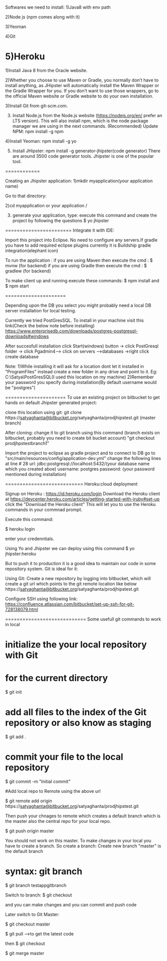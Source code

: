 Softwares we need to install:
1)Java8 with env path

2)Node js (npm comes along with it)

3)Yeoman

4)Git

5)Heroku
=============
1)Install Java 8 from the Oracle website.

2)Whether you choose to use Maven or Gradle, you normally don’t have to install anything, as JHipster will automatically install the Maven Wrapper or the Gradle Wrapper for you.
If you don’t want to use those wrappers, go to the official Maven website or Gradle website to do your own installation.

3)Install Git from git-scm.com.

3) Install Node.js from the Node.js website (https://nodejs.org/en/ prefer an LTS version). This will also install npm, which is the node package manager we are using in the next commands.
(Recommended) Update NPM: npm install -g npm

4)Install Yeoman: npm install -g yo


5) Install JHipster: npm install -g generator-jhipster(code generator)
There are around 3500 code generator tools. Jhipster is one of the popular tool.

============

Creating an Jhipster application:
1)mkdir myapplication(your application name)

Go to that directory:

2)cd myapplication or your application /

3)  generate your application, type:
execute this command and create the project by following the questions 
 $ yo jhipster
 
 
 =======================
 Integrate it with IDE:
 
 Import this project into Eclipse. No need to configure any servers.If gradle you have to add required eclipse plugins currently it is Buildship gradle integration(elephant icon)
 
 To run the application :
 if you are using Maven then execute the cmd :  $ mvnw  (for backend)
 if you are using Gradle then execute the cmd :  $ gradlew  (for backend)
 
 To make client up and running execute these commands: $ npm install and $ npm start
 
 =====================
 
 Depending upon the DB you select you might probably need a local DB server installation for local testing.
 
 Currently we tried PostGresSQL. To install in your machine visit this link(Check the below note before installing) https://www.enterprisedb.com/downloads/postgres-postgresql-downloads#windows
 
 After succesfull installation click Start(windows) button -> click PostGresql folder -> click Pgadmin4--> click on servers -->databases  ->right click create database
 
 Note: 
 1)While installing it will ask for a location dont let it installed in "ProgramFiles" instead create a new folder in any drive and point to it.
 Eg: C:\Satya\PostGresSQL(I used this location on my machine)
 2)Remember your password you specify during installation(By default username would be "postgres")
 
 =====================
 To use an existing project on bitbucket to get hands on default Jhipster generated project:
 
 clone this location using git: git clone https://satyaghanta@bitbucket.org/satyaghanta/prodjhipstest.git  (master branch)
 
 After cloning: 
 change it to git branch using this command (branch exists on bitbucket, probably you need to create bit bucket account)
 "git checkout prodjhpstestbranch1"
 
 Import the project to eclipse as gradle project and to connect to DB go to "src/main/resources/config/application-dev.yml"
 change the following lines at line # 28
  url: jdbc:postgresql://localhost:5432/(your database name which you created aboe)
        username: postgres
        password: (your password mentioned during installation)
 
 
 ===========================
 Heroku:cloud deployment
 
 Signup on Heroku : https://id.heroku.com/login
 Download the Heroku client at https://devcenter.heroku.com/articles/getting-started-with-jruby#set-up
 click the "Download the Heroku client"
 This will let you to use the Heroku commands in your commnad prompt.
 

 Execute this command:
 
 $ heroku login
 
 enter your credenntials.
 
 Using Yo and Jhipster we can deploy using this command 
 $ yo jhipster:heroku
 
 
 
 But to push it to production it is a good idea to maintain our code in some repository system. Git is ideal for it:
 
 Using Git:
 Create a new repository by logging into bitbucket, which will create a git url which points to the git remote location like below
 https://satyaghanta@bitbucket.org/satyaghanta/prodjhipstest.git
 
 Configure SSH using following link:
 https://confluence.atlassian.com/bitbucket/set-up-ssh-for-git-728138079.html
 
 ============================
 Some usefull git commands to work in local
 
# initialize the your local repository with Git
# for the current directory
$ git init

# add all files to the index of the Git repository or also know as staging
$ git add .

# commit your file to the local repository
$ git commit -m "Initial commit"

#Add local repo to Remote using the above url

$  git remote add origin https://satyaghanta@bitbucket.org/satyaghanta/prodjhipstest.git

Then push your chnages to remote which creates a default branch which is the master also the central repo for your local repo.

$ git push origin master

You should not work on this master. To make changes in your local you have to create a branch. 
So create a branch:
Create new branch
"master" is the default branch
# syntax: git branch <name> 
$ git branch testappgitbranch

Switch to branch:
$ git checkout <branch name>

and you can make changes and you can commit and push code 

Later switch to Git Master:

$ git checkout master

$ git pull -->to get the latest code

then
$ git checkout <branch name>

$ git merge master



 
 
 
 
 
 
 
 

